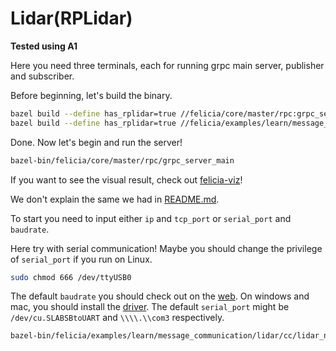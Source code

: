 # Lidar(RPLidar)

**Tested using A1**

Here you need three terminals, each for running grpc main server, publisher and subscriber.

Before beginning, let's build the binary.

```bash
bazel build --define has_rplidar=true //felicia/core/master/rpc:grpc_server_main
bazel build --define has_rplidar=true //felicia/examples/learn/message_communication/lidar/cc:lidar_node_creator
```

Done. Now let's begin and run the server!

```bash
bazel-bin/felicia/core/master/rpc/grpc_server_main
```

If you want to see the visual result, check out [felicia-viz](/felicia-viz/README.md)!

We don't explain the same we had in [README.md](/felicia/examples/learn/message_communication/protobuf/cc/README.md).

To start you need to input either `ip` and `tcp_port` or `serial_port` and `baudrate`.

Here try with serial communication! Maybe you should change the privilege of `serial_port` if you run on Linux.

```bash
sudo chmod 666 /dev/ttyUSB0
```

The default `baudrate` you should check out on the [web](http://www.slamtec.com/en/Support). On windows and mac, you should install the [driver](https://www.silabs.com/products/development-tools/software/usb-to-uart-bridge-vcp-drivers). The default `serial_port` might be ` /dev/cu.SLABSBtoUART` and `\\\\.\\com3` respectively.

```bash
bazel-bin/felicia/examples/learn/message_communication/lidar/cc/lidar_node_creator -t message -p --serial_port /dev/ttyUSB0 --baudrate 115200
```
